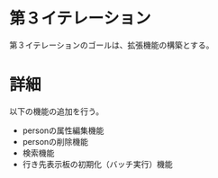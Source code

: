 # 第３イテレーション #

第３イテレーションのゴールは、拡張機能の構築とする。

# 詳細 #

以下の機能の追加を行う。
<br />
  * personの属性編集機能
  * personの削除機能
  * 検索機能
  * 行き先表示板の初期化（バッチ実行）機能